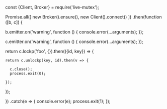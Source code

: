 

const {Client, Broker} = require('live-mutex');

Promise.all([
  new Broker().ensure(),
  new Client().connect()
])
.then(function ([b, c]) {

  b.emitter.on('warning', function () {
    console.error(...arguments);
  });

  c.emitter.on('warning', function () {
    console.error(...arguments);
  });

  return c.lockp('foo', {}).then(({id, key}) => {

    return c.unlockp(key, id).then(v => {

      c.close();
      process.exit(0);

    });
  });

})
.catch(e => {
  console.error(e);
  process.exit(1);
});


